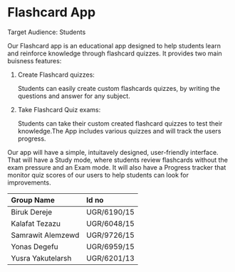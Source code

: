 # Flashcard App

Target Audience: Students

Our Flashcard app is an educational app designed to help students learn and reinforce knowledge through flashcard quizzes. It provides two main buisness features:
  1) Create Flashcard quizzes:
          
       Students can easily create custom flashcards quizzes, by writing the questions and answer for any subject.
  2) Take Flashcard Quiz exams:

       Students can take their custom created flashcard quizzes to test their knowledge.The App includes various quizzes and will track the users progress.

Our app will have a simple, intuitavely designed, user-friendly interface. That will have a Study mode, where students review flashcards without the exam pressure and an Exam mode. It will also have a Progress tracker that monitor quiz scores of our users to help students can look for improvements.


|Group Name| Id no|
|:---------|:-----|
|Biruk Dereje|UGR/6190/15|
|Kalafat Tezazu|UGR/6048/15|
|Samrawit Alemzewd|UGR/9726/15|
|Yonas Degefu|UGR/6959/15|
|Yusra Yakutelarsh|UGR/6201/13|
